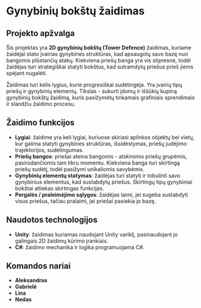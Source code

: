 # Gynybinių bokštų žaidimas

## Projekto apžvalga

Šis projektas yra **2D gynybinių bokštų (Tower Defence)** žaidimas, kuriame žaidėjai stato įvairias gynybines struktūras, kad apsaugotų savo bazę nuo bangomis plūstančių atakų. Kiekviena priešų banga yra vis stipresnė, todėl žaidėjas turi strategiškai statyti bokštus, kad sutramdytų priešus prieš jiems spėjant nugalėti.

Žaidimas turi kelis lygius, kurie progresiškai sudėtingėja. Yra įvairių tipų priešų ir gynybinių elementų. Tikslas - sukurti įdomų ir iššūkių kupiną gynybinių bokštų žaidimą, kuris pasižymėtų tinkamais grafiniais sprendimais ir slandžiu žaidimo procesu.

## Žaidimo funkcijos
- **Lygiai**: žaidime yra keli lygiai, kuriuose skiriasi aplinkos objektų bei vietų, kur galima statyti gynybines struktūras, išsidėstymas, priešų judėjimo trajektorijos, sudėtingumas.
- **Priešų bangos**: priešai ateina bangomis - atskiromis priešų grupėmis, pasirodančiomis tam tikru momentu. Kiekviena banga turi skirtingą priešų sudėtį, todėl pasižymi unikaliomis savybėmis.
- **Gynybinių elementų statymas**: žaidėjas turi statyti ir tobulinti savo gynybinius elementus, kad sustabdytų priešus. Skirtingų tipų gynybiniai bokštai atliekas skirtingas funkcijas.
- **Pergalės / praleimėjimo sąlygos**: žaidėjas laimi, jei sugeba sustabdyti visus priešus, tačiau pralaimi, jei priešai pasiekia jo bazę.

## Naudotos technologijos
- **Unity**: žaidimas kuriamas naudojant Unity variklį, pasinaudojant jo galingais 2D žaidimų kūrimo įrankiais.
- **C#**: žaidimo mechanika ir logika programuojama C#.

## Komandos nariai
- **Aleksandras**
- **Gabrielė**
- **Lina**
- **Nedas**
